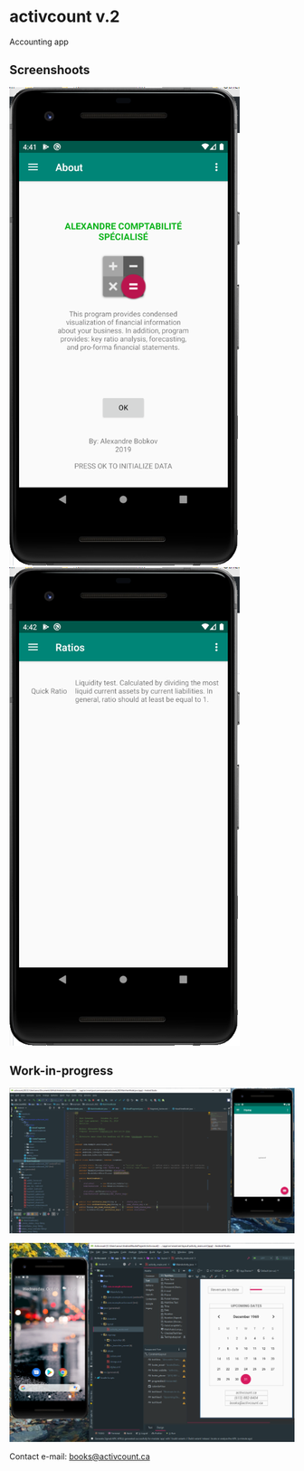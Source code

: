 # activcount v.2
 
 Accounting app
 
 ## Screenshoots
 
 ![screenshot 1](/img/screenshoot_001.PNG)
 ![screenshot 2](/img/screenshoot_002.PNG)
 
 ## Work-in-progress
 
 ![screenshot 1](/img/app006.PNG)
 
 ![screenshot 2](/img/app002.PNG)
 
 Contact e-mail: books@activcount.ca

